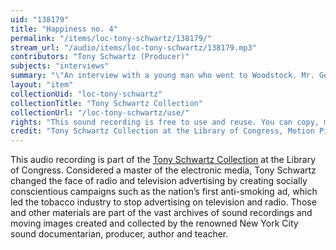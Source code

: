 ```yaml
---
uid: "138179"
title: "Happiness no. 4"
permalink: "/items/loc-tony-schwartz/138179/"
stream_url: "/audio/items/loc-tony-schwartz/138179.mp3"
contributors: "Tony Schwartz (Producer)"
subjects: "interviews"
summary: "\"An interview with a young man who went to Woodstock. Mr. Gondolfo talks about the feeling of happiness. 'Love is happiness'\"--Accompanying collection documentation."
layout: "item"
collectionUid: "loc-tony-schwartz"
collectionTitle: "Tony Schwartz Collection"
collectionUrl: "/loc-tony-schwartz/use/"
rights: "This sound recording is free to use and reuse. You can copy, modify, distribute and perform the work, even for commercial purposes, all without asking permission. Attribution is recommended but not required."
credit: "Tony Schwartz Collection at the Library of Congress, Motion Picture, Broadcasting and Recorded Sound Division."
---
```


This audio recording is part of the [Tony Schwartz Collection](https://www.loc.gov/rr/record/schwartzcollection.html) at the Library of Congress. Considered a master of the electronic media, Tony Schwartz changed the face of radio and television advertising by creating socially conscientious campaigns such as the nation’s first anti-smoking ad, which led the tobacco industry to stop advertising on television and radio. Those and other materials are part of the vast archives of sound recordings and moving images created and collected by the renowned New York City sound documentarian, producer, author and teacher.